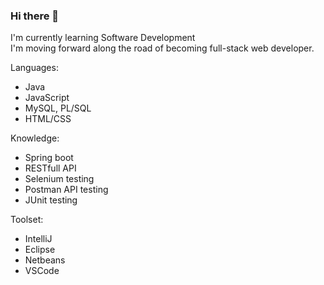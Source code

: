 ### Hi there 👋
I'm currently learning Software Development<br>
I'm moving forward along the road of becoming full-stack web developer.<br>

Languages:

* Java
* JavaScript
* MySQL, PL/SQL
* HTML/CSS

Knowledge:
* Spring boot
* RESTfull API
* Selenium testing
* Postman API testing
* JUnit testing

Toolset:
* IntelliJ
* Eclipse
* Netbeans
* VSCode
